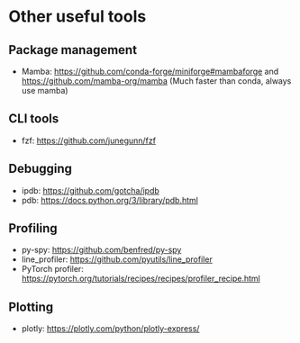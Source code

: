 # Other useful tools

## Package management

- Mamba: <https://github.com/conda-forge/miniforge#mambaforge> and <https://github.com/mamba-org/mamba> (Much faster than conda, always use mamba)

## CLI tools

- fzf: <https://github.com/junegunn/fzf>

## Debugging

- ipdb: <https://github.com/gotcha/ipdb>
- pdb: <https://docs.python.org/3/library/pdb.html>

## Profiling

- py-spy: <https://github.com/benfred/py-spy>
- line_profiler: <https://github.com/pyutils/line_profiler>
- PyTorch profiler: <https://pytorch.org/tutorials/recipes/recipes/profiler_recipe.html>

## Plotting

- plotly: <https://plotly.com/python/plotly-express/>

